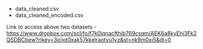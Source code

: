 - data_cleaned.csv
- data_cleaned_encoded.csv

Link to access above two datasets - https://www.dropbox.com/scl/fo/f7k0iqnacfthib769csqm/AEK6a8kyEhj3Fk2QSDBCbew?rlkey=3icjot0xak57kkelraotvu1yz&st=nk9m0xi5&dl=0
